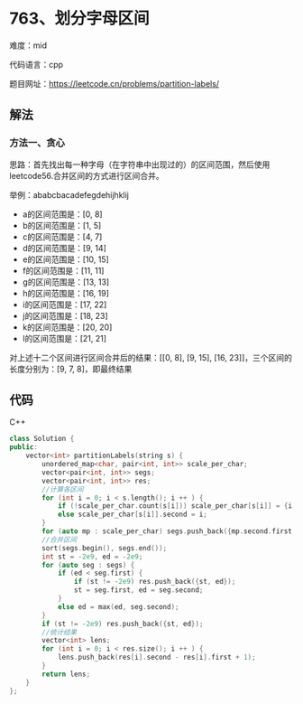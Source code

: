 # 763、划分字母区间

难度：mid

代码语言：cpp

题目网址：https://leetcode.cn/problems/partition-labels/

## 解法
### 方法一、贪心

思路：首先找出每一种字母（在字符串中出现过的）的区间范围，然后使用leetcode56.合并区间的方式进行区间合并。

举例：ababcbacadefegdehijhklij

* a的区间范围是：[0, 8]
* b的区间范围是：[1, 5]
* c的区间范围是：[4, 7]
* d的区间范围是：[9, 14]
* e的区间范围是：[10, 15]
* f的区间范围是：[11, 11]
* g的区间范围是：[13, 13]
* h的区间范围是：[16, 19]
* i的区间范围是：[17, 22]
* j的区间范围是：[18, 23]
* k的区间范围是：[20, 20]
* l的区间范围是：[21, 21]

对上述十二个区间进行区间合并后的结果：[[0, 8], [9, 15], [16, 23]]，三个区间的长度分别为：[9, 7, 8]，即最终结果

## 代码

C++

```cpp
class Solution {
public:
    vector<int> partitionLabels(string s) {
        unordered_map<char, pair<int, int>> scale_per_char;
        vector<pair<int, int>> segs;
        vector<pair<int, int>> res;
        //计算各区间
        for (int i = 0; i < s.length(); i ++ ) {
            if (!scale_per_char.count(s[i])) scale_per_char[s[i]] = {i, i};
            else scale_per_char[s[i]].second = i;
        }
        for (auto mp : scale_per_char) segs.push_back({mp.second.first, mp.second.second});
        //合并区间
        sort(segs.begin(), segs.end());
        int st = -2e9, ed = -2e9;
        for (auto seg : segs) {
            if (ed < seg.first) {
                if (st != -2e9) res.push_back({st, ed});
                st = seg.first, ed = seg.second;
            }
            else ed = max(ed, seg.second);
        }
        if (st != -2e9) res.push_back({st, ed});
        //统计结果
        vector<int> lens;
        for (int i = 0; i < res.size(); i ++ ) {
            lens.push_back(res[i].second - res[i].first + 1);
        }
        return lens;
    }
};
```
